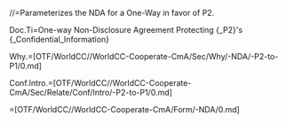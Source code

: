 //=Parameterizes the NDA for a One-Way in favor of P2.

Doc.Ti=One-way Non-Disclosure Agreement Protecting {_P2}'s {_Confidential_Information}

Why.=[OTF/WorldCC//WorldCC-Cooperate-CmA/Sec/Why/-NDA/-P2-to-P1/0.md]

Conf.Intro.=[OTF/WorldCC//WorldCC-Cooperate-CmA/Sec/Relate/Conf/Intro/-P2-to-P1/0.md]

=[OTF/WorldCC//WorldCC-Cooperate-CmA/Form/-NDA/0.md]